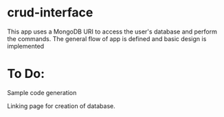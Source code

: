 # crud-interface
This app uses a MongoDB URI to access the user's database and perform the commands.
The general flow of app is defined and basic design is implemented

# To Do:
Sample code generation

Linking page for creation of database.
